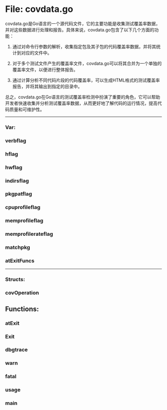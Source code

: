 # File: covdata.go

covdata.go是Go语言的一个源代码文件，它的主要功能是收集测试覆盖率数据，并对这些数据进行处理和报告。具体来说，covdata.go包含了以下几个方面的功能：

1. 通过对命令行参数的解析，收集指定包及其子包的代码覆盖率数据，并将其统计到对应的文件中。

2. 对于多个测试文件产生的覆盖率文件，covdata.go可以将其合并为一个单独的覆盖率文件，以便进行整体报告。

3. 通过计算分析不同代码片段的代码覆盖率，可以生成HTML格式的测试覆盖率报告，并将其输出到指定的目录中。

总之，covdata.go在Go语言的测试覆盖率检测中扮演了重要的角色，它可以帮助开发者快速收集并分析测试覆盖率数据，从而更好地了解代码的运行情况，提高代码质量和可维护性。




---

### Var:

### verbflag





### hflag





### hwflag





### indirsflag





### pkgpatflag





### cpuprofileflag





### memprofileflag





### memprofilerateflag





### matchpkg





### atExitFuncs








---

### Structs:

### covOperation





## Functions:

### atExit





### Exit





### dbgtrace





### warn





### fatal





### usage





### main





